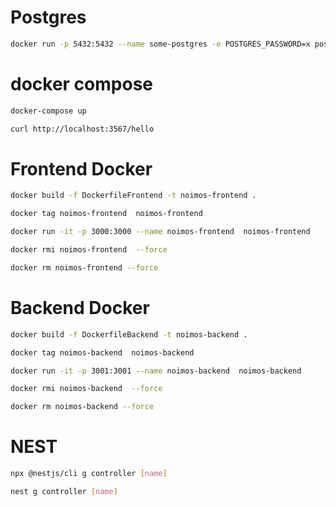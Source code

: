 # Postgres
```sh
docker run -p 5432:5432 --name some-postgres -e POSTGRES_PASSWORD=x postgres
````


# docker compose
```sh
docker-compose up
````

```sh
curl http://localhost:3567/hello
````

# Frontend Docker
```sh
docker build -f DockerfileFrontend -t noimos-frontend .
````

```sh
docker tag noimos-frontend  noimos-frontend 
````

```sh
docker run -it -p 3000:3000 --name noimos-frontend  noimos-frontend 
````

```sh
docker rmi noimos-frontend  --force
````

```sh
docker rm noimos-frontend --force
````




# Backend Docker
```sh
docker build -f DockerfileBackend -t noimos-backend .
````

```sh
docker tag noimos-backend  noimos-backend 
````

```sh
docker run -it -p 3001:3001 --name noimos-backend  noimos-backend 
````

```sh
docker rmi noimos-backend  --force
````

```sh
docker rm noimos-backend --force
````

# NEST 
```sh
npx @nestjs/cli g controller [name]
````

```sh
nest g controller [name]
````